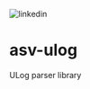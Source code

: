 ![linkedin](https://github.com/user-attachments/assets/4fa5221e-7ae5-4b6b-98a8-1c1e39b49afb)

# asv-ulog
ULog parser library
